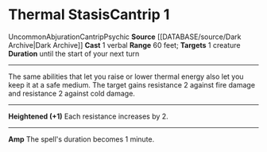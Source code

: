﻿---
actions: '[one-action]'
component:
- Verbal
duration: until the start of your next turn
heighten: '+1'
heighten_level: 1, 2, 3, 4, 5, 6, 7, 8, 9, 10
id: '1136'
level: '1'
name: Thermal Stasis
range: 60 feet
rarity: Uncommon
school: Abjuration
source: '[[DATABASE/source/Dark Archive|Dark Archive]]'
target: 1 creature
trait:
- '[[DATABASE/trait/Abjuration|Abjuration]]'
- '[[DATABASE/trait/Cantrip|Cantrip]]'
- '[[DATABASE/trait/Psychic|Psychic]]'
- '[[DATABASE/trait/Uncommon|Uncommon]]'
type: Cantrip

---
# Thermal Stasis<span class="item-type">Cantrip 1</span>

<span class="trait-uncommon item-trait">Uncommon</span><span class="item-trait">Abjuration</span><span class="item-trait">Cantrip</span><span class="item-trait">Psychic</span>
**Source** [[DATABASE/source/Dark Archive|Dark Archive]]
**Cast** <span class="action-icon">1</span> verbal
**Range** 60 feet; **Targets** 1 creature
**Duration** until the start of your next turn

---
The same abilities that let you raise or lower thermal energy also let you keep it at a safe medium. The target gains resistance 2 against fire damage and resistance 2 against cold damage.

---
**Heightened (+1)** Each resistance increases by 2.

---
**Amp** The spell's duration becomes 1 minute.